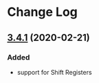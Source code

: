 # Change Log

## [3.4.1](https://github.com/bridystone/SevSegShift/releases/tag/v3.4.1) (2020-02-21)

### Added
*   support for Shift Registers

